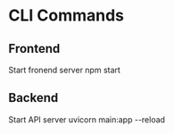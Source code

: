 # CLI Commands

## Frontend
Start fronend server
npm start

## Backend
Start API server
uvicorn main:app --reload